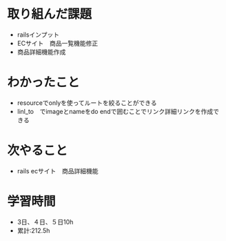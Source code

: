 # 取り組んだ課題
- railsインプット
- ECサイト　商品一覧機能修正
- 商品詳細機能作成
# わかったこと
- resourceでonlyを使ってルートを絞ることができる
- linl_to　でimageとnameをdo endで囲むことでリンク詳細リンクを作成できる
# 次やること
- rails ecサイト　商品詳細機能
# 学習時間
- 3日、４日、５日10h
- 累計:212.5h
